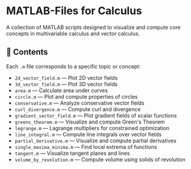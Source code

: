 # MATLAB-Files for Calculus

A collection of MATLAB scripts designed to visualize and compute core concepts in multivariable calculus and vector calculus.

## 📁 Contents

Each `.m` file corresponds to a specific topic or concept:

- `2d_vector_field.m` — Plot 2D vector fields
- `3d_vector_field.m` — Plot 3D vector fields
- `area.m` — Calculate area under curves
- `circle.m` — Plot and compute properties of circles
- `conservative.m` — Analyze conservative vector fields
- `curl_divergence.m` — Compute curl and divergence
- `gradient_vector_field.m` — Plot gradient fields of scalar functions
- `greens_theorem.m` — Visualize and compute Green's Theorem
- `legrange.m` — Lagrange multipliers for constrained optimization
- `line_integral.m` — Compute line integrals over vector fields
- `partial_derivative.m` — Visualize and compute partial derivatives
- `single_maxima_minima.m` — Find local extrema of functions
- `tangent.m` — Visualize tangent planes and lines
- `volume_by_revolution.m` — Compute volume using solids of revolution
